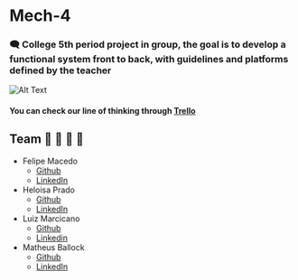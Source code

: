 # Mech-4

### 🗨️ College 5th period project in group, the goal is to develop a functional system front to back, with guidelines and platforms defined by the teacher

![Alt Text](https://media.giphy.com/media/yDwOH0MVWY61a/giphy.gif)

#### You can check our line of thinking through [Trello](https://trello.com/b/2301Yto0/mech-4-project)

## Team :bearded_person: :girl:  	:child:  :adult: 
- Felipe Macedo
  - [Github]()
  - [LinkedIn](https://www.linkedin.com/in/felipe-silva-macedo-a6850118a/)
- Heloisa Prado
  - [Github]()
  - [LinkedIn]()
- Luiz Marcicano
  - [Github](https://github.com/luizmarcicano)
  - [Linkedin](https://www.linkedin.com/in/luiz-guilherme-lima-marcicano-2889a2170/)
- Matheus Ballock
  - [Github]()
  - [LinkedIn]()
